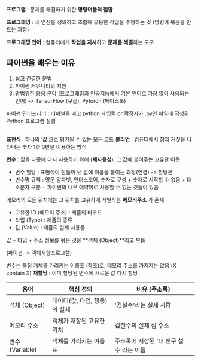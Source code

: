 **프로그램** : 문제를 해결하기 위한 **명령어들의 집합** 

**프로그래밍** : 새 연산을 정의하고 조합해 유용한 작업을 수행하는 것 (명령어 묶음을 만드는 과정)

**프로그래밍 언어** : 컴퓨터에게 **작업을 지시**하고 **문제를 해결**하는 도구

## 파이썬을 배우는 이유 
1) 쉽고 간결한 문법
2) 파이썬 커뮤니티의 지원
3) 광범위한 응용 분야 (프로그래밍과 인공지능에서 기본 언어로 가장 많이 사용되는 언어) -> TensorFlow (구글), Pytorch (페이스북) 


파이썬 인터프리터 : 
터미널을 켜고 python -i 입력
or 
확장자가 .py인 파일에 작성된 Python 프로그램 실행


---


**표현식** : 하나의 ‘값’으로 평가될 수 있는 모든 코드
**불리언** : 컴퓨터에서 참과 거짓을 나타내는 숫자 1과 0만을 이용하는 방식

**변수** : 값을 나중에 다시 사용하기 위해 (**재사용성**), 그 값에 붙여주는 고유한 이름
- 변수 할당 : 표현식이 만들어 낸 값에 이름을 붙이는 과정(연결) -> 할당문
- 변수명 규칙 : 영문 알파벳, 언더스코어, 숫자로 구성 + 숫자로 시작할 수 없음 + 대소문자 구분 + 파이썬의 내부 예약어로 사용할 수 없는 것들이 있음


메모리의 모든 위치에는 그 위치를 고유하게 식별하는 **메모리주소** 가 존재


- 고유한 ID (메모리 주소) : 제품의 바코드
- 타입 (Type) : 제품의 종류
- 값 (Value) : 제품의 실제 사용물

값 + 타입 + 주소 정보를 묶은 것을 **객체 (Object)**라고 부름
 
(파이썬 -> 객체지향프로그램)



변수는 특정 개체를 가리키는 이름표 (참조)로, 메모리 주소를 가지지는 않음 (X contain X)
**재할당** : 이미 할당된 변수에 새로운 값 다시 할당

| 용어 | 핵심 정의 | 비유 (주소록) |
| --- | --- | --- |
| 객체 (Object) | 데이터(값, 타입, 행동)의 실체 | '김철수'라는 실제 사람
| 메모리 주소 | 객체가 저장된 고유한 위치 | 김철수의 실제 집 주소
| 변수 (Variable) | 객체를 가리키는 이름표 | 주소록에 저장된 '내 친구 철수'라는 이름
